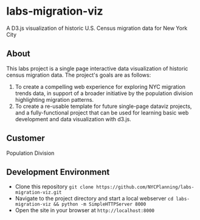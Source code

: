 # labs-migration-viz
A D3.js visualization of historic U.S. Census migration data for New York City


## About
This labs project is a single page interactive data visualization of historic census migration data.  The project's goals are as follows:
1. To create a compelling web experience for exploring NYC migration trends data, in support of a broader initiative by the population division highlighting migration patterns.
2. To create a re-usable template for future single-page dataviz projects, and a fully-functional project that can be used for learning basic web development and data visualization with d3.js.

## Customer
Population Division

## Development Environment
- Clone this repository
`git clone https://github.com/NYCPlanning/labs-migration-viz.git`
- Navigate to the project directory and start a local webserver
`cd labs-migration-viz && python -m SimpleHTTPServer 8000`
- Open the site in your browser at `http://localhost:8000`
